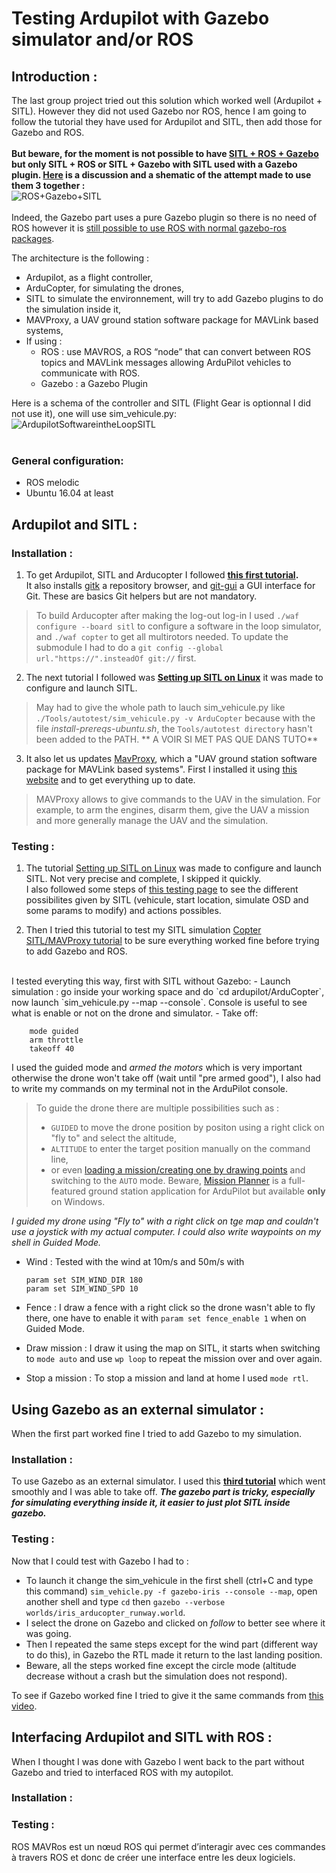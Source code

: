 # Testing Ardupilot with Gazebo simulator and/or ROS

## Introduction :
The last group project tried out this solution which worked well (Ardupilot + SITL). However they did not used Gazebo nor ROS, hence I am going to follow the tutorial they have used for Ardupilot and SITL, then add those for Gazebo and ROS.  
<br>
**But beware, for the moment is not possible to have [SITL + ROS + Gazebo](https://ardupilot.org/dev/docs/ros-gazebo.html) but only SITL + ROS or  SITL + Gazebo with SITL used with a Gazebo plugin. [Here](https://diydrones.com/profiles/blogs/705844-BlogPost-2151758) is a discussion and a shematic of the attempt made to use them 3 together :**  
![ROS+Gazebo+SITL](https://user-images.githubusercontent.com/76939787/109482113-e49e1c80-7a7d-11eb-8096-f7ee1d250e97.png)  
<br>
Indeed, the Gazebo part uses a pure Gazebo plugin so there is no need of ROS however it is [still possible to use ROS with normal gazebo-ros packages](https://ardupilot.org/dev/docs/using-gazebo-simulator-with-sitl.html#plugin-installation).
<br>

The architecture is the following : 
- Ardupilot, as a flight controller,
- ArduCopter, for simulating the drones,
- SITL to simulate the environnement, will try to add Gazebo plugins to do the simulation inside it,
- MAVProxy, a UAV ground station software package for MAVLink based systems,
- If using : 
  - ROS : use MAVROS, a ROS “node” that can convert between ROS topics and MAVLink messages allowing ArduPilot vehicles to communicate with ROS.  
  - Gazebo : a Gazebo Plugin  


Here is a schema of the controller and SITL (Flight Gear is optionnal I did not use it), one will use sim_vehicule.py: 
<br>
![ArdupilotSoftwareintheLoopSITL](https://user-images.githubusercontent.com/76939787/109513125-1080c880-7aa5-11eb-8512-ee62ae74b854.jpeg)  
<br>



### General configuration:
- ROS melodic
- Ubuntu 16.04 at least  


## Ardupilot and SITL : 


### Installation :
1. To get Ardupilot, SITL and Arducopter I followed **[this first tutorial](https://ardupilot.org/dev/docs/building-setup-linux.html#building-setup-linux).**\
It also installs [gitk](https://git-scm.com/docs/gitk/) a repository browser, and [git-gui](https://git-scm.com/docs/git-gui) a GUI interface for Git. These are basics Git helpers but are not mandatory.  
> To build Arducopter after making the log-out log-in I used `./waf configure --board sitl` to configure a software in the loop simulator, and `./waf copter` to get all multirotors needed.
> To update the submodule I had to do a `git config --global url."https://".insteadOf git://` first.

2. The next tutorial I followed was **[Setting up SITL on Linux](https://ardupilot.org/dev/docs/setting-up-sitl-on-linux.html#setting-up-sitl-on-linux)** it was made to configure and launch SITL.
> May had to give the whole path to lauch sim_vehicule.py like `./Tools/autotest/sim_vehicule.py -v ArduCopter` because with the file *install-prereqs-ubuntu.sh*, the `Tools/autotest directory` hasn't been added to the PATH.
** A VOIR SI MET PAS QUE DANS TUTO**

3. It also let us updates [MavProxy](https://ardupilot.org/mavproxy/index.html#home), which a "UAV ground station software package for MAVLink based systems". First I installed it using [this website](https://ardupilot.org/mavproxy/docs/getting_started/download_and_installation.html#linux) and to get everything up to date.
> MAVProxy allows to give commands to the UAV in the simulation. For example, to arm the engines, disarm them, give the UAV a mission and more generally manage the UAV and the simulation.


### Testing : 
1. The tutorial [Setting up SITL on Linux](https://ardupilot.org/dev/docs/setting-up-sitl-on-linux.html#setting-up-sitl-on-linux) was made to configure and launch SITL. Not very precise and complete, I skipped it quickly.  
I also followed some steps of [this testing page](https://ardupilot.org/dev/docs/using-sitl-for-ardupilot-testing.html#using-sitl-for-ardupilot-testing) to see the different possibilites given by SITL (vehicule, start location, simulate OSD and some params to modify) and actions possibles.

2. Then I tried this tutorial to test my SITL simulation [Copter SITL/MAVProxy tutorial](https://ardupilot.org/dev/docs/copter-sitl-mavproxy-tutorial.html) to be sure everything worked fine before trying to add Gazebo and ROS.  
<br>
I tested everyting this way, first with SITL without Gazebo:  
  - Launch simulation : go inside your working space and do `cd ardupilot/ArduCopter`, now launch `sim_vehicule.py --map --console`. Console is useful to see what is enable or not on the drone and simulator.  
  - Take off: 
    
        mode guided  
        arm throttle  
        takeoff 40
    
I used the guided mode and *armed the motors* which is very important otherwise the drone won't take off (wait until "pre armed good"), I also had to write my commands on my terminal not in the ArduPilot console.  
  > To guide the drone there are multiple possibilities such as :
  >    - `GUIDED` to move the drone position by positon using a right click on "fly to" and select the altitude,
  >    - `ALTITUDE` to enter the target position manually on the command line,
  >    - or even [loading a mission/creating one by drawing points](https://ardupilot.org/copter/docs/common-planning-a-mission-with-waypoints-and-events.html) and switching to the `AUTO` mode.
  > Beware, [Mission Planner](https://ardupilot.org/planner/index.html#home) is a full-featured ground station application for ArduPilot but available **only** on Windows.


 *I guided my drone using "Fly to" with a right click on tge map and couldn't use a joystick with my actual computer. I could also write waypoints on my shell in Guided Mode.*  
  - Wind : Tested with the wind at 10m/s and 50m/s with 
           
        param set SIM_WIND_DIR 180
        param set SIM_WIND_SPD 10
        
  - Fence : I draw a fence with a right click so the drone wasn't able to fly there, one have to enable it with `param set fence_enable 1` when on Guided Mode.
  - Draw mission : I draw it using the map on SITL, it starts when switching to `mode auto` and use `wp loop` to repeat the mission over and over again.
  - Stop a mission : To stop a mission and land at home I used `mode rtl`.  


## Using Gazebo as an external simulator :
When the first part worked fine I tried to add Gazebo to my simulation. 

### Installation :
To use Gazebo as an external simulator. I used this **[third tutorial](https://ardupilot.org/dev/docs/using-gazebo-simulator-with-sitl.html)** which went smoothly and I was able to take off. **_The gazebo part is tricky, especially for simulating everything inside it, it easier to just plot SITL inside gazebo._**

### Testing : 
Now that I could test with Gazebo I had to :
  - To launch it change the sim_vehicule in the first shell (ctrl+C and type this command) `sim_vehicle.py -f gazebo-iris --console --map`, open another shell and type `cd` then `gazebo --verbose worlds/iris_arducopter_runway.world`.
  - I select the drone on Gazebo and clicked on *follow* to better see where it was going.
  - Then I repeated the same steps except for the wind part (different way to do this), in Gazebo the RTL made it return to the last landing position.
  - Beware, all the steps worked fine except the circle mode (altitude decrease without a crash but the simulation does not respond).  
 
 
To see if Gazebo worked fine I tried to give it the same commands from [this video](https://youtu.be/n_M5Vs5FBGY).  


## Interfacing Ardupilot and SITL with ROS :
When I thought I was done with Gazebo I went back to the part without Gazebo and tried to interfaced ROS with my autopilot.

### Installation :


### Testing : 
ROS MAVRos est un nœud ROS qui permet d’interagir avec ces commandes à travers ROS et donc de créer une interface entre les deux logiciels.  
